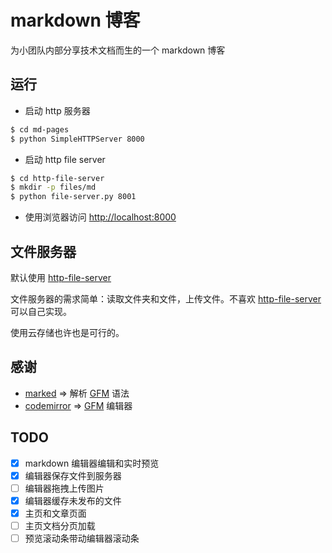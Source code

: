 # markdown 博客

为小团队内部分享技术文档而生的一个 markdown 博客

## 运行

* 启动 http 服务器
```bash
$ cd md-pages
$ python SimpleHTTPServer 8000
```

* 启动 http file server
```bash
$ cd http-file-server
$ mkdir -p files/md
$ python file-server.py 8001
```

* 使用浏览器访问 <http://localhost:8000>

## 文件服务器

默认使用 [http-file-server]

文件服务器的需求简单：读取文件夹和文件，上传文件。不喜欢 [http-file-server] 可以自己实现。

使用云存储也许也是可行的。

## 感谢

* [marked] => 解析 [GFM] 语法
* [codemirror] => [GFM] 编辑器

## TODO

- [x] markdown 编辑器编辑和实时预览
- [x] 编辑器保存文件到服务器
- [ ] 编辑器拖拽上传图片
- [x] 编辑器缓存未发布的文件
- [x] 主页和文章页面
- [ ] 主页文档分页加载
- [ ] 预览滚动条带动编辑器滚动条

[marked]:https://github.com/chjj/marked
[codemirror]:https://codemirror.net/
[GFM]:https://help.github.com/articles/github-flavored-markdown/
[http-file-server]:https://github.com/hanxi/http-file-server
